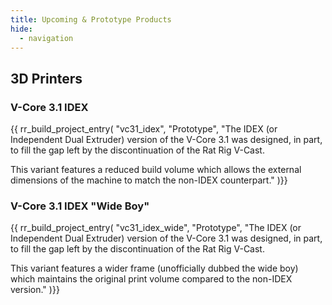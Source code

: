 ```yaml
---
title: Upcoming & Prototype Products
hide:
  - navigation
---
```

## 3D Printers
### V-Core 3.1 IDEX
{{ rr_build_project_entry(
  "vc31_idex",
  "Prototype", 
  "The IDEX (or Independent Dual Extruder) version of the V-Core 3.1 was designed, in part, to fill the gap left by the discontinuation of the Rat Rig V-Cast.
  
  This variant features a reduced build volume which allows the external dimensions of the machine to match the non-IDEX counterpart."
)}}

### V-Core 3.1 IDEX "Wide Boy"
{{ rr_build_project_entry(
  "vc31_idex_wide",
  "Prototype", 
  "The IDEX (or Independent Dual Extruder) version of the V-Core 3.1 was designed, in part, to fill the gap left by the discontinuation of the Rat Rig V-Cast.
  
  This variant features a wider frame (unofficially dubbed the wide boy) which maintains the original print volume compared to the non-IDEX version."
)}}
